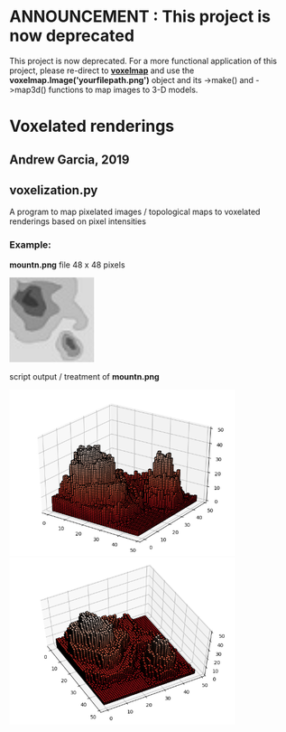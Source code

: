 # ANNOUNCEMENT : This project is now deprecated

This project is now deprecated. For a more functional application of this project, please re-direct to [**voxelmap**](https://github.com/andrewrgarcia/voxelmap) and use the **voxelmap.Image('yourfilepath.png')** object and its ->make() and ->map3d() functions to map images to 3-D models. 

# Voxelated renderings
## Andrew Garcia, 2019

## voxelization.py

A program to map pixelated images / topological maps
to voxelated renderings based on pixel intensities

### Example:

**mountn.png** file 48 x 48 pixels

<img src="mountn.png" alt="drawing" width="150"/></a>

script output / treatment of **mountn.png**

<img src="output.png" alt="drawing" width="400"/></a><img src="output_2.png" alt="drawing" width="400"/></a>
